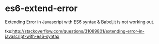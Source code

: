 # es6-extend-error

Extending Error in Javascript with ES6 syntax & Babel,it is not working out.


tks:http://stackoverflow.com/questions/31089801/extending-error-in-javascript-with-es6-syntax
